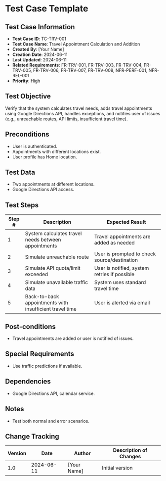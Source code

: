 # Test Case Template

## Test Case Information
- **Test Case ID**: TC-TRV-001
- **Test Case Name**: Travel Appointment Calculation and Addition
- **Created By**: [Your Name]
- **Creation Date**: 2024-06-11
- **Last Updated**: 2024-06-11
- **Related Requirements**: FR-TRV-001, FR-TRV-003, FR-TRV-004, FR-TRV-005, FR-TRV-006, FR-TRV-007, FR-TRV-008, NFR-PERF-001, NFR-REL-001
- **Priority**: High

## Test Objective
Verify that the system calculates travel needs, adds travel appointments using Google Directions API, handles exceptions, and notifies user of issues (e.g., unreachable routes, API limits, insufficient travel time).

## Preconditions
- User is authenticated.
- Appointments with different locations exist.
- User profile has Home location.

## Test Data
- Two appointments at different locations.
- Google Directions API access.

## Test Steps
| Step # | Description | Expected Result     |
|--------|-------------|---------------------|
| 1      | System calculates travel needs between appointments | Travel appointments are added as needed |
| 2      | Simulate unreachable route | User is prompted to check source/destination |
| 3      | Simulate API quota/limit exceeded | User is notified, system retries if possible |
| 4      | Simulate unavailable traffic data | System uses standard travel time |
| 5      | Back-to-back appointments with insufficient travel time | User is alerted via email |

## Post-conditions
- Travel appointments are added or user is notified of issues.

## Special Requirements
- Use traffic predictions if available.

## Dependencies
- Google Directions API, calendar service.

## Notes
- Test both normal and error scenarios.

## Change Tracking

| Version | Date | Author | Description of Changes |
|---------|------|--------|------------------------|
| 1.0 | 2024-06-11 | [Your Name] | Initial version | 